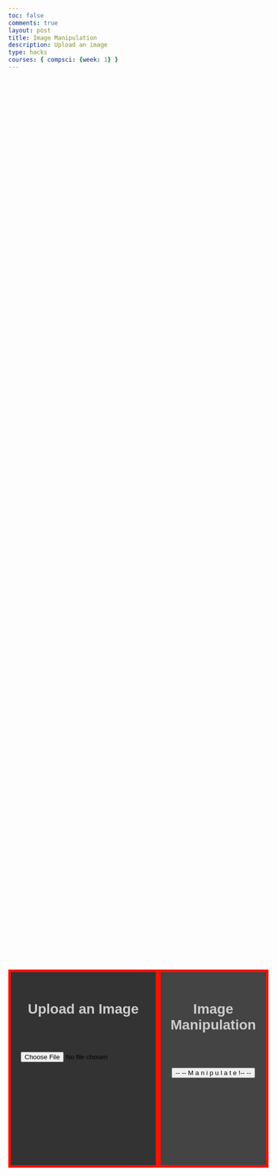 ```yaml
---
toc: false
comments: true
layout: post
title: Image Manipulation
description: Upload an image
type: hacks
courses: { compsci: {week: 1} }
---
```


<head>
    <meta charset="UTF-8">
    <meta name="viewport" content="width=device-width, initial-scale=1.0">
    <style>
        /* Define styles for left and right halves */
        .container {
            display: flex;
            justify-content: space-between;
            align-items: center;
            height: 100vh;
        }
        @keyframes rgbLightEffect {
            0% {
               border-color: red;
            }
            10% {
                border-color: yellow;
            }
            20% {
                border-color: lime;
            }
            30% {
                border-color: aqua;
            }
            40% {
                border-color: blue;
            }
            50% {
                border-color: fuchsia;
            }
            60% {
                border-color: blue;
            }
            70% {
                border-color: aqua;
            }
            80% {
                border-color: lime;
            }
            90% {
                border-color: yellow;
            }
            100% {
                border-color: red;
            }
        }
        .left-half, .right-half {
            width: 400px;
            height: 400px;
            padding: 20px;
            box-sizing: border-box;
            color: black;
            border: 5.5px solid transparent;
            animation: rgbLightEffect 7.7s linear infinite;
        }
        .left-half {
            background-color: #333333;
            display: flex;
            flex-direction: column;
            align-items: center;
        }
        .right-half {
            background-color: #444444;
            text-align: center;
        }
        .p1 {
            font-family: 'Verdana', sans-serif;
            color: #CCCCCC;
            /* src: url('fonts/fontface.css'); */
        }
        /* @font-face {
        font-family: 'Roblox';
        src: url('Roblox-Font-Bold.ttf');
        } */
        .container2 {
            background-color: #444444;
            display: flex;
            flex-direction: column;
            align-items: center;
            font-family: 'Verdana', sans-serif;
            color: #CCCCCC;
            border: 5.5px solid transparent;
            animation: rgbLightEffect 7.7s linear infinite;
            overflow: break-word;
        }
    </style>



</head>



<body>
    <div class="container">
        <div class="left-half">
            <h1 class="p1"><strong>Upload an Image</strong></h1>
            <br><br><br>
            <input type="file" id="imageInput" accept="image/*">
            <img id="uploadedImage" src="" alt="Uploaded Image" style="max-width: 100%; display: none;">
        </div>
        <div class="right-half">
            <h1 class="p1"><strong>Image Manipulation</strong></h1>
            <br><br><br>
            <button id="manipulateButton">-- -- M a n i p u l a t e !-- --</button>
        </div>
    </div>
    <div class="container2">
        <div>
            <h1 class="p1"><Strong>Wondering How This is Functioning?</Strong></h1>
        </div>
        <div>
            <h4 class="p1">Say how this code works, how it is manipulating the image to pixelated...</h4>
        </div>
    </div>

<script>
    function handleImageUpload() {
        const imageInput = document.getElementById('imageInput');
        const uploadedImage = document.getElementById('uploadedImage');

        const file = imageInput.files[0];
        if (file) {
            const reader = new FileReader();

            reader.onload = function (e) {
                uploadedImage.src = e.target.result;
                uploadedImage.style.display = 'block';

                    const base64Data = e.target.result.split(',')[1];
                    console.log(base64Data);

                };
                //reads file as data url (base64)
                reader.readAsDataURL(file);
            }
        });
    }

    const manipulateButton = document.getElementById('manipulateButton');
    manipulateButton.addEventListener('click', handleImageUpload);
</script>

</body>
<br><br><br>